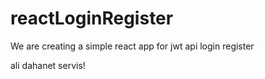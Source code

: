 # reactLoginRegister

We are creating a simple react app for jwt api login register

ali dahanet servis!